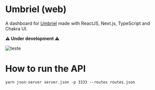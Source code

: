 # Umbriel (web)

A dashboard for [Umbriel](https://github.com/diego3g/umbriel) made with ReactJS, Next.js, TypeScript and Chakra UI.

**⚠ Under development ⚠**

![teste](.github/dashboard.png)

# How to run the API

```
yarn json-server server.json -p 3333 --routes routes.json
```